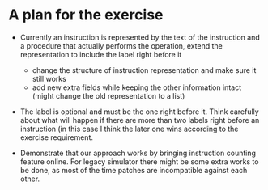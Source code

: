 # A plan for the exercise

* Currently an instruction is represented
by the text of the instruction and a procedure
that actually performs the operation,
extend the representation to include the label right before it

    * change the structure of instruction representation and
    make sure it still works
    * add new extra fields while keeping the other information intact
    (might change the old representation to a list)

* The label is optional and must be the one right before it.
Think carefully about what will happen if there are more than
two labels right before an instruction (in this case I think the
later one wins according to the exercise requirement.

* Demonstrate that our approach works by bringing instruction
counting feature online. For legacy simulator there might be some
extra works to be done, as most of the time patches are
incompatible against each other.

